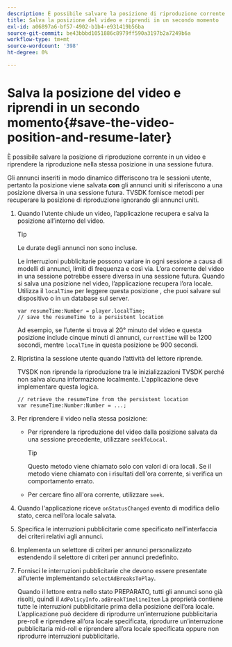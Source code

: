 ```yaml
---
description: È possibile salvare la posizione di riproduzione corrente in un video e riprendere la riproduzione nella stessa posizione in una sessione futura.
title: Salva la posizione del video e riprendi in un secondo momento
exl-id: a06897a6-bf57-4902-b1b4-e931419b56ba
source-git-commit: be43bbbd1051886c8979ff590a3197b2a7249b6a
workflow-type: tm+mt
source-wordcount: '398'
ht-degree: 0%

---
```


# Salva la posizione del video e riprendi in un secondo momento{#save-the-video-position-and-resume-later}

È possibile salvare la posizione di riproduzione corrente in un video e riprendere la riproduzione nella stessa posizione in una sessione futura.

Gli annunci inseriti in modo dinamico differiscono tra le sessioni utente, pertanto la posizione viene salvata **con** gli annunci uniti si riferiscono a una posizione diversa in una sessione futura. TVSDK fornisce metodi per recuperare la posizione di riproduzione ignorando gli annunci uniti.

1. Quando l’utente chiude un video, l’applicazione recupera e salva la posizione all’interno del video.

   >[!TIP]
   >
   >Le durate degli annunci non sono incluse.

   Le interruzioni pubblicitarie possono variare in ogni sessione a causa di modelli di annunci, limiti di frequenza e così via. L’ora corrente del video in una sessione potrebbe essere diversa in una sessione futura. Quando si salva una posizione nel video, l’applicazione recupera l’ora locale. Utilizza il `localTime` per leggere questa posizione , che puoi salvare sul dispositivo o in un database sul server.

   ```
   var resumeTime:Number = player.localTime; 
   // save the resumeTime to a persistent location
   ```

   Ad esempio, se l’utente si trova al 20° minuto del video e questa posizione include cinque minuti di annunci, `currentTime` will `be` 1200 secondi, mentre `localTime` in questa posizione `be` 900 secondi.

1. Ripristina la sessione utente quando l’attività del lettore riprende.

   TVSDK non riprende la riproduzione tra le inizializzazioni TVSDK perché non salva alcuna informazione localmente. L&#39;applicazione deve implementare questa logica.

   ```
   // retrieve the resumeTime from the persistent location 
   var resumeTime:Number:Number = ...;
   ```

1. Per riprendere il video nella stessa posizione:

   * Per riprendere la riproduzione del video dalla posizione salvata da una sessione precedente, utilizzare `seekToLocal`.

      >[!TIP]
      >
      >Questo metodo viene chiamato solo con valori di ora locali. Se il metodo viene chiamato con i risultati dell&#39;ora corrente, si verifica un comportamento errato.

   * Per cercare fino all&#39;ora corrente, utilizzare `seek`.

1. Quando l&#39;applicazione riceve `onStatusChanged` evento di modifica dello stato, cerca nell’ora locale salvata.
1. Specifica le interruzioni pubblicitarie come specificato nell’interfaccia dei criteri relativi agli annunci.
1. Implementa un selettore di criteri per annunci personalizzato estendendo il selettore di criteri per annunci predefinito.
1. Fornisci le interruzioni pubblicitarie che devono essere presentate all&#39;utente implementando `selectAdBreaksToPlay`.

   Quando il lettore entra nello stato PREPARATO, tutti gli annunci sono già risolti, quindi il `AdPolicyInfo.adBreakTimelineItem` La proprietà contiene tutte le interruzioni pubblicitarie prima della posizione dell’ora locale. L’applicazione può decidere di riprodurre un’interruzione pubblicitaria pre-roll e riprendere all’ora locale specificata, riprodurre un’interruzione pubblicitaria mid-roll e riprendere all’ora locale specificata oppure non riprodurre interruzioni pubblicitarie.
